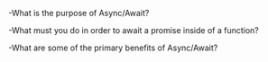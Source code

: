 -What is the purpose of Async/Await?

-What must you do in order to await a promise inside of a function?

-What are some of the primary benefits of Async/Await?